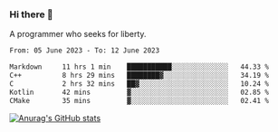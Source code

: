 ### Hi there 👋

<!--
**shejialuo/shejialuo** is a ✨ _special_ ✨ repository because its `README.md` (this file) appears on your GitHub profile.

Here are some ideas to get you started:

- 🔭 I’m currently working on ...
- 🌱 I’m currently learning ...
- 👯 I’m looking to collaborate on ...
- 🤔 I’m looking for help with ...
- 💬 Ask me about ...
- 📫 How to reach me: ...
- 😄 Pronouns: ...
- ⚡ Fun fact: ...
-->

A programmer who seeks for liberty.

<!--START_SECTION:waka-->

```txt
From: 05 June 2023 - To: 12 June 2023

Markdown     11 hrs 1 min    ███████████░░░░░░░░░░░░░░   44.33 %
C++          8 hrs 29 mins   ████████▓░░░░░░░░░░░░░░░░   34.19 %
C            2 hrs 32 mins   ██▓░░░░░░░░░░░░░░░░░░░░░░   10.24 %
Kotlin       42 mins         ▓░░░░░░░░░░░░░░░░░░░░░░░░   02.85 %
CMake        35 mins         ▓░░░░░░░░░░░░░░░░░░░░░░░░   02.41 %
```

<!--END_SECTION:waka-->

[![Anurag's GitHub stats](https://github-readme-stats.vercel.app/api?username=shejialuo&show_icons=true&theme=dracula)](https://github.com/anuraghazra/github-readme-stats)

